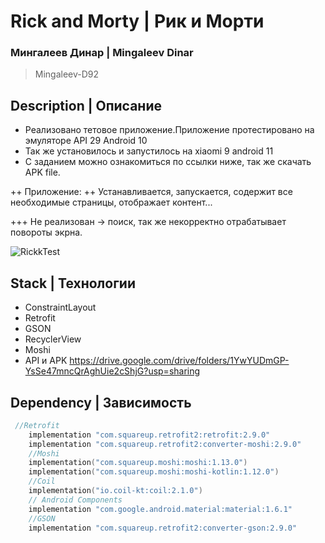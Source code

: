 # Rick and Morty | Рик и Морти

### Мингалеев Динар | Mingaleev Dinar
> Mingaleev-D92

## Description | Описание

+ Реализовано тетовое приложение.Приложение протестировано на эмуляторе API 29 Android 10 
+ Так же установилось и запустилось на xiaomi 9 android 11
+ С заданием можно ознакомиться по ссылки ниже, так же скачать APK file.

++ Приложение:
++ Устанавливается, запускается, содержит все необходимые страницы, отображает контент...

+++ Не реализован ->  поиск, так же некорректно отрабатывает повороты экрна.


![RickkTest](https://user-images.githubusercontent.com/61611031/173705227-97db1003-22ef-4e3e-bfe5-b56b71cde99b.gif)

## Stack | Технологии

+ ConstraintLayout
+ Retrofit
+ GSON
+ RecyclerView
+ Moshi
+ API и APK https://drive.google.com/drive/folders/1YwYUDmGP-YsSe47mncQrAghUie2cShjG?usp=sharing



## Dependency | Зависимость

```kotlin
 //Retrofit
    implementation "com.squareup.retrofit2:retrofit:2.9.0"
    implementation "com.squareup.retrofit2:converter-moshi:2.9.0"
    //Moshi
    implementation("com.squareup.moshi:moshi:1.13.0")
    implementation("com.squareup.moshi:moshi-kotlin:1.12.0")
    //Coil
    implementation("io.coil-kt:coil:2.1.0")
    // Android Components
    implementation "com.google.android.material:material:1.6.1"
    //GSON
    implementation "com.squareup.retrofit2:converter-gson:2.9.0"
```
